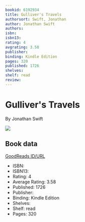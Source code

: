 ```yaml
---
bookid: 6192934
title: Gulliver's Travels
authorsort: Swift, Jonathan
author: Jonathan Swift
authors: 
isbn: 
isbn13: 
rating: 4
avgrating: 3.58
publisher: 
binding: Kindle Edition
pages: 320
published: 1726
shelves: 
shelf: read
review: 
---
```


# Gulliver's Travels

By Jonathan Swift

![](https://i.gr-assets.com/images/S/compressed.photo.goodreads.com/books/1328106571l/6192934.jpg)

## Book data

[GoodReads ID/URL](https://www.goodreads.com/book/show/6192934)

- ISBN: 
- ISBN13: 
- Rating: 4
- Average Rating: 3.58
- Published: 1726
- Publisher: 
- Binding: Kindle Edition
- Shelves: 
- Shelf: read
- Pages: 320


